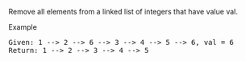 Remove all elements from a linked list of integers that have value val.

Example
<pre>
Given: 1 --> 2 --> 6 --> 3 --> 4 --> 5 --> 6, val = 6
Return: 1 --> 2 --> 3 --> 4 --> 5
</pre>
